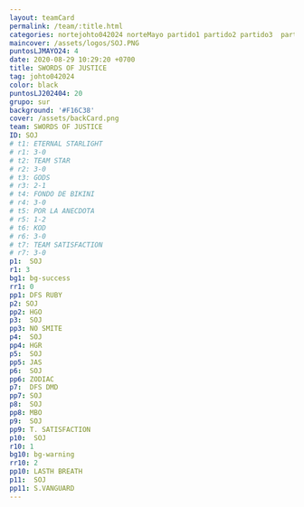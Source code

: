 ```yaml
---
layout: teamCard
permalink: /team/:title.html
categories: nortejohto042024 norteMayo partido1 partido2 partido3  partido4 partido5 partido6  partido8 partido9 partido10 partido11 
maincover: /assets/logos/SOJ.PNG
puntosLJMAYO24: 4
date: 2020-08-29 10:29:20 +0700
title: SWORDS OF JUSTICE
tag: johto042024
color: black
puntosLJ202404: 20
grupo: sur
background: '#F16C38'
cover: /assets/backCard.png
team: SWORDS OF JUSTICE
ID: SOJ
# t1: ETERNAL STARLIGHT
# r1: 3-0
# t2: TEAM STAR
# r2: 3-0
# t3: GODS
# r3: 2-1
# t4: FONDO DE BIKINI
# r4: 3-0
# t5: POR LA ANECDOTA
# r5: 1-2
# t6: KOD
# r6: 3-0
# t7: TEAM SATISFACTION
# r7: 3-0
p1:  SOJ
r1: 3
bg1: bg-success
rr1: 0
pp1: DFS RUBY
p2: SOJ
pp2: HGO
p3:  SOJ
pp3: NO SMITE
p4:  SOJ
pp4: HGR
p5:  SOJ
pp5: JAS
p6:  SOJ
pp6: ZODIAC
p7:  DFS DMD
pp7: SOJ
p8:  SOJ
pp8: MBO
p9:  SOJ
pp9: T. SATISFACTION
p10:  SOJ
r10: 1
bg10: bg-warning
rr10: 2
pp10: LASTH BREATH
p11:  SOJ
pp11: S.VANGUARD
---
```



